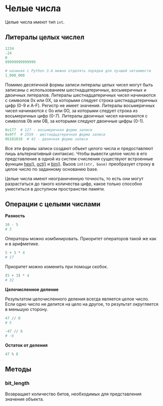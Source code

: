 # Челые числа

Целые числа имеют тип `int`.

## Литералы целых числел

```python
1234
-24
0
99999999999999

# начиная с Python 3.6 можно отделять порядки для лучшей читаемости
1_000_000
```

Помимо десятичной формы записи литералы целых чисел могут быть записаны с использованием шестнадцатеричных, восьмеричных и двоичных литералов. Литералы шестнадцатеричных чисел начинаются с символов 0x или 0X, за которыми следует строка шестнадцатеричных цифр (0-9 и A-F). Регистр не имеет значения. Литералы восьмеричных чисел начинаются с 0o или 0O, за которыми следует строка из восьмеричных цифр (0-7). Литералы двоичных чисел начинаются с символов 0b или 0B, за которыми следуют двоичные цифры (0-1).

```python
0o177  # 127 - восьмеричная форма записи
0x9ff  # 2559 - шестнадцатеричная форма записи
0b101010  # 42 - двоичная форма записи
```

Все эти формы записи создают объект целого числа и предоставляют лишь альтернативный синтаксис. Чтобы вывести целое число в его представление в одной из систем счисления существуют встроенные функции [hex()](../../built-in_functions/HEX.md), [oct()](../../built-in_functions/OCT.md) и [bin()](../../built-in_functions/BIN.md). Вызов `int(str, base)` преобразует строку в целое число по заданному основанию base.

Целые числа имеют неограниченную точность, то есть они могут разрастаться до такого количества цифр, какое только способно уместиться в доступном пространстве памяти.

## Операции с целыми числами

**Разность**

```python
10 - 5
# 5
```

Операторы можно комбинировать. Приоритет операторов такой же как и в арифметике.

```python
5 + 3 * 4
# 17
```

Приоритет можно изменить при помощи скобок.

```python
(5 + 3) * 4
# 32
```

**Целочисленное деление**

Результатом целочисленного деления всегда является целое число. Если одно число не делится на цело на другое, то результат округляется в меньшую сторону.

```python
47 // 8
# 5

-47 // 8
# -6
```

**Остаток от деления**

```python
47 % 8
```

## Методы

### bit_length

Возвращает количество битов, необходимых для представления значения объекта.
